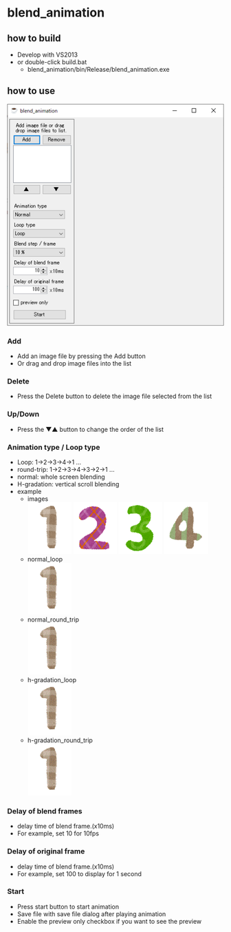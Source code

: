 # blend_animation

## how to build
* Develop with VS2013
* or double-click build.bat
  * blend_animation/bin/Release/blend_animation.exe

## how to use
![image](image/form.png)
### Add
* Add an image file by pressing the Add button
* Or drag and drop image files into the list

### Delete
* Press the Delete button to delete the image file selected from the list

### Up/Down
* Press the ▼▲ button to change the order of the list

### Animation type / Loop type
* Loop: 1->2->3->4->1 ...
* round-trip: 1->2->3->4->3->2->1 ...
* normal: whole screen blending
* H-gradation: vertical scroll blending
* example
  * images  
![image1](image/sample/1.png) 
![image2](image/sample/2.png) 
![image3](image/sample/3.png) 
![image4](image/sample/4.png)
  * normal_loop  
![image](image/normal_loop.gif)
  * normal_round_trip  
![image](image/normal_round_trip.gif)
  * h-gradation_loop  
![image](image/h-gradation_loop.gif)
  * h-gradation_round_trip  
![image](image/h-gradation_round_trip.gif)
### Delay of blend frames
* delay time of blend frame.(x10ms)
* For example, set 10 for 10fps

### Delay of original frame
* delay time of blend frame.(x10ms)
* For example, set 100 to display for 1 second

### Start
* Press start button to start animation
* Save file with save file dialog after playing animation
* Enable the preview only checkbox if you want to see the preview

